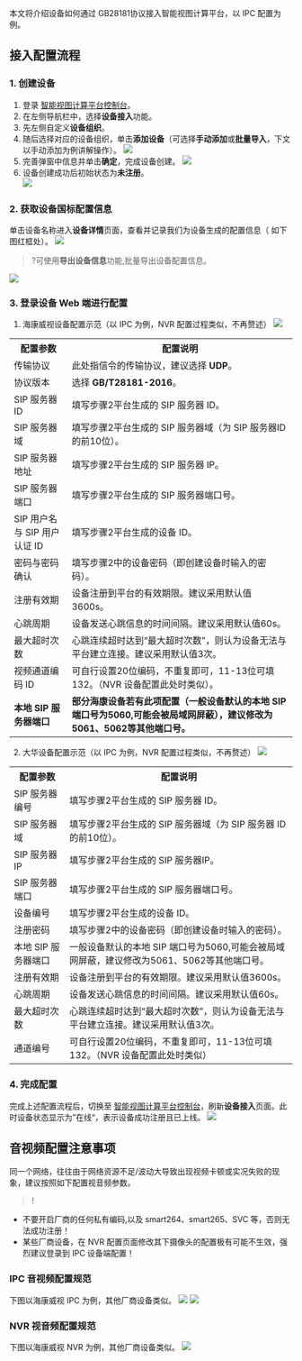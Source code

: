 本文将介绍设备如何通过 GB28181协议接入智能视图计算平台，以 IPC 配置为例。

## 接入配置流程

### 1. 创建设备

1. 登录 [智能视图计算平台控制台](https://console.cloud.tencent.com/iss)。
2. 在左侧导航栏中，选择**设备接入**功能。
3. 先左侧自定义**设备组织**。
4. 随后选择对应的设备组织，单击**添加设备**（可选择**手动添加**或**批量导入**，下文以手动添加为例讲解操作）。
   ![](https://qcloudimg.tencent-cloud.cn/raw/43c9abe13d9d8024066d63cc44de4850.png)
5. 完善弹窗中信息并单击**确定**，完成设备创建。
   ![](https://qcloudimg.tencent-cloud.cn/raw/95420848825a642e7abf2c1529a7941a.png)
6. 设备创建成功后初始状态为**未注册**。                                                        
   ![](https://qcloudimg.tencent-cloud.cn/raw/1f863369a066be59fd554bf705cf116b.png)

### 2. 获取设备国标配置信息

单击设备名称进入**设备详情**页面，查看并记录我们为设备生成的配置信息（ 如下图红框处）。
![](https://qcloudimg.tencent-cloud.cn/raw/ebb35c343d702ca4d5c2de2bf83e942e.png)

>?可使用**导出设备信息**功能,批量导出设备配置信息。

![](https://qcloudimg.tencent-cloud.cn/raw/b7acb3c0aec9dd916e3d5fb2fa9f5f6a.png)

### 3. 登录设备 Web 端进行配置

1. 海康威视设备配置示范（以 IPC 为例，NVR 配置过程类似，不再赘述）
![](https://qcloudimg.tencent-cloud.cn/raw/0cddbabf537b42d9c1f007dea6cb096d.png)

<table>
	<tr><th>配置参数</th><th>配置说明</th></tr>
	<tr><td>传输协议</td><td>此处指信令的传输协议，建议选择 <b>UDP</b>。</td></tr>
	<tr><td>协议版本</td><td>选择  <b> GB/T28181-2016</b>。</td></tr>
	<tr><td>SIP 服务器 ID</td><td>填写步骤2平台生成的 SIP 服务器 ID。</td></tr>
	<tr><td>SIP 服务器域</td><td>填写步骤2平台生成的 SIP 服务器域（为 SIP 服务器ID的前10位）。</td></tr>
	<tr><td>SIP 服务器地址</td><td>填写步骤2平台生成的 SIP 服务器 IP。</td></tr>
	<tr><td>SIP 服务器端口</td><td>填写步骤2平台生成的 SIP 服务器端口号。</td></tr>
	<tr><td>SIP 用户名与 SIP 用户认证 ID</td><td>填写步骤2平台生成的设备 ID。</td></tr>
	<tr><td>密码与密码确认</td><td>填写步骤2中的设备密码（即创建设备时输入的密码）。</td></tr>
	<tr><td>注册有效期</td><td>设备注册到平台的有效期限。建议采用默认值3600s。</td></tr>
	<tr><td>心跳周期</td><td>设备发送心跳信息的时间间隔。建议采用默认值60s。</td></tr>
  <tr><td>最大超时次数</td><td>心跳连续超时达到“最大超时次数”，则认为设备无法与平台建立连接。建议采用默认值3次。</td></tr>
	<tr><td>视频通道编码 ID</td><td>可自行设置20位编码，不重复即可，11-13位可填132。（NVR 设备配置此处时类似）。</td></tr>
  <tr><td><strong>本地 SIP 服务器端口</strong></td><td><strong>部分海康设备若有此项配置（一般设备默认的本地 SIP 端口号为5060,可能会被局域网屏蔽），建议修改为5061、5062等其他端口号。</strong></td></tr>
</table>


2. 大华设备配置示范（以 IPC 为例，NVR 配置过程类似，不再赘述）
![](https://qcloudimg.tencent-cloud.cn/raw/2966287e228fb177f9e872fd784778f7.png)

<table>
	<tr><th>配置参数</th><th>配置说明</th></tr>
	<tr><td>SIP 服务器编号</td><td>填写步骤2平台生成的 SIP 服务器 ID。</td></tr>
	<tr><td>SIP 服务器域</td><td>填写步骤2平台生成的 SIP 服务器域（为 SIP 服务器 ID 的前10位）。</td></tr>
	<tr><td>SIP 服务器 IP</td><td>填写步骤2平台生成的 SIP 服务器IP。</td></tr>
	<tr><td>SIP 服务器端口</td><td>填写步骤2平台生成的 SIP 服务器端口号。</td></tr>
	<tr><td>设备编号</td><td>填写步骤2平台生成的设备 ID。</td></tr>
	<tr><td>注册密码</td><td>填写步骤2中的设备密码（即创建设备时输入的密码）。</td></tr>
  <tr><td>本地 SIP 服务器端口</td><td>一般设备默认的本地 SIP 端口号为5060,可能会被局域网屏蔽，建议修改为5061、5062等其他端口号。</td></tr>
	<tr><td>注册有效期</td><td>设备注册到平台的有效期限。建议采用默认值3600s。</td></tr>
	<tr><td>心跳周期</td><td>设备发送心跳信息的时间间隔。建议采用默认值60s。</td></tr>
  <tr><td>最大超时次数</td><td>心跳连续超时达到“最大超时次数”，则认为设备无法与平台建立连接。建议采用默认值3次。</td></tr>
	<tr><td>通道编号</td><td>可自行设置20位编码，不重复即可，11-13位可填132。（NVR 设备配置此处时类似）</td></tr>
</table>


### 4. 完成配置

完成上述配置流程后，切换至 [智能视图计算平台控制台](https://console.cloud.tencent.com/iss)，刷新**设备接入**页面。此时设备状态显示为”在线“，表示设备成功注册且已上线。
![](https://qcloudimg.tencent-cloud.cn/raw/bc255daa383ea4bc0a12f76dec5b2092.png)

## 音视频配置注意事项

同一个网络，往往由于网络资源不足/波动大导致出现视频卡顿或实况失败的现象，建议按照如下配置视音频参数。

>!
- 不要开启厂商的任何私有编码,以及 smart264、smart265、SVC 等，否则无法成功注册！
- 某些厂商设备，在 NVR 配置页面修改其下摄像头的配置极有可能不生效，强烈建议登录到 IPC 设备端配置！

### IPC 音视频配置规范

下图以海康威视 IPC 为例，其他厂商设备类似。
![](https://qcloudimg.tencent-cloud.cn/raw/d410d87c38a50854c9ef3a6ef35f4a6b.png)
![](https://qcloudimg.tencent-cloud.cn/raw/86f4b6195605324b53b7e7b72558a6ed.png)

### NVR 视音频配置规范

下图以海康威视 NVR 为例，其他厂商设备类似。
![](https://qcloudimg.tencent-cloud.cn/raw/8407c8e0b7a69c6f9da844b19b22e0ff.png)
